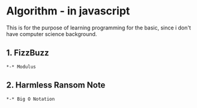 # Algorithm - in javascript

This is for the purpose of learning programming for the basic, since i don't have computer science background.


## 1. FizzBuzz
    *-* Modulus

## 2. Harmless Ransom Note
    *-* Big O Notation 
